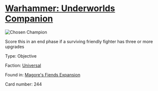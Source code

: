 # [Warhammer: Underworlds Companion](https://guidokessels.github.io/wh-underworlds)

  

![Chosen Champion](https://warhammerunderworlds.com/wp-content/uploads/sites/6/2018/03/244_ENG.png)

Score this in an end phase if a surviving friendly fighter has three or more upgrades

Type: Objective

Faction: [Universal](https://guidokessels.github.io/wh-underworlds/factions/universal)

Found in: [Magore's Fiends Expansion](https://guidokessels.github.io/wh-underworlds/locations/magores-fiends-expansion)

Card number: 244
